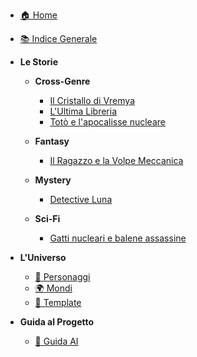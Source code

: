<!-- _sidebar.md -->

* [🏠 Home](README.md)
* [📚 Indice Generale](INDICE.md)

* **Le Storie**
  * **Cross-Genre**
    * [Il Cristallo di Vremya](stories/cross-genre/il-cristallo-di-vremya.md)
    * [L'Ultima Libreria](stories/cross-genre/lultima-libreria.md)
    * [Totò e l'apocalisse nucleare](stories/cross-genre/toto-e-lapocalisse-nucleare.md)
  
  * **Fantasy**
    * [Il Ragazzo e la Volpe Meccanica](stories/fantasy/il-ragazzo-e-la-volpe-meccanica.md)
  
  * **Mystery**
    * [Detective Luna](stories/mystery/detective-luna.md)
  
  * **Sci-Fi**
    * [Gatti nucleari e balene assassine](stories/sci-fi/gatti-nucleari-e-balene-assassine.md)

* **L'Universo**
  * [👥 Personaggi](characters/database-personaggi.md)
  * [🌍 Mondi](worlds/descrizioni-mondi.md)
  * [📝 Template](templates/template-storia.md)

* **Guida al Progetto**
  * [🤖 Guida AI](AGENTS.MD)
